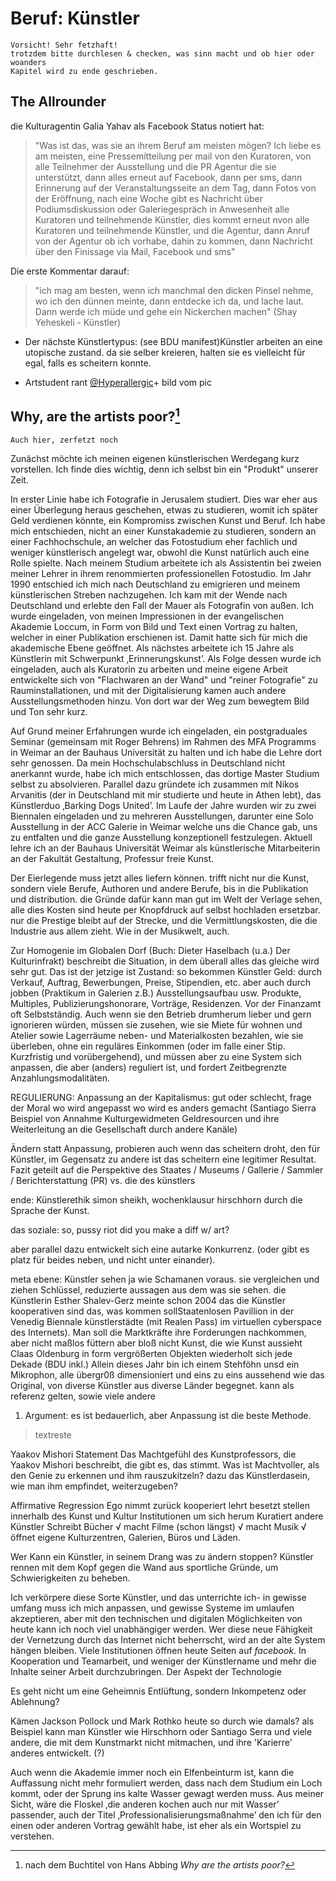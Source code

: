# Beruf: Künstler 

~~~~~~~~~~~~~~~~~~~~~~~~~~~~~~~~~~~~~~~~~~~~~~~~~~
Vorsicht! Sehr fetzhaft!
trotzdem bitte durchlesen & checken, was sinn macht und ob hier oder woanders
Kapitel wird zu ende geschrieben.
~~~~~~~~~~~~~~~~~~~~~~~~~~~~~~~~~~~~~~~~~~~~~~~~~~

## The Allrounder


die Kulturagentin Galia Yahav als Facebook Status notiert hat:

> "Was ist das, was sie an ihrem Beruf am meisten mögen? Ich liebe es am meisten, eine Pressemitteilung per mail von den Kuratoren, 
von alle Teilnehmer der Ausstellung und die PR Agentur die sie unterstützt, dann alles erneut auf Facebook, dann per sms, 
dann Erinnerung auf der Veranstaltungsseite an dem Tag, dann Fotos von der Eröffnung, nach eine Woche gibt es Nachricht über 
Podiumsdiskussion oder Galeriegespräch in Anwesenheit alle Kuratoren und teilnehmende Künstler, dies kommt erneut nvon alle 
Kuratoren und teilnehmende Künstler, und die Agentur, dann Anruf von der Agentur ob ich vorhabe, dahin zu kommen, dann Nachricht 
über den Finissage via Mail, Facebook und sms"

Die erste Kommentar darauf:

> "ich mag am besten, wenn ich manchmal den dicken Pinsel nehme, wo ich den dünnen meinte, dann entdecke ich da, und lache laut. 
Dann werde ich müde und gehe ein Nickerchen machen" (Shay Yeheskeli - Künstler)

- Der nächste Künstlertypus: (see BDU manifest)Künstler arbeiten an eine utopische zustand. da sie selber kreieren, halten sie 
es vielleicht für egal, falls es scheitern konnte.

- Artstudent rant [@Hyperallergic](http://hyperallergic.com/54893/from-the-inbox-dear-universe-i-dont-pretend-to-have-figured-out-what-art-is/)+ bild vom pic 



## Why, are the artists poor?[^whyartistspoor]

[^whyartistspoor]: nach dem Buchtitel von Hans Abbing *Why are the artists poor?*

~~~~~~~~~~~~~~~~~~~~~~~~~~~~~~~~~~~~~~~~~~~~~~~~~~
Auch hier, zerfetzt noch
~~~~~~~~~~~~~~~~~~~~~~~~~~~~~~~~~~~~~~~~~~~~~~~~~~


Zunächst möchte ich meinen eigenen künstlerischen Werdegang kurz vorstellen. Ich finde dies wichtig, denn ich selbst bin ein 
"Produkt" unserer Zeit. 

In erster Linie habe ich Fotografie in Jerusalem studiert. Dies war eher aus einer Überlegung heraus geschehen, etwas zu studieren, 
womit ich später Geld verdienen könnte, ein Kompromiss zwischen Kunst und Beruf. Ich habe mich entschieden, nicht an einer Kunstakademie 
zu studieren, sondern an einer Fachhochschule, an welcher das Fotostudium eher fachlich und weniger künstlerisch angelegt war, 
obwohl die Kunst natürlich auch eine Rolle spielte. Nach meinem Studium arbeitete ich als Assistentin bei zweien meiner Lehrer in 
ihrem renommierten professionellen Fotostudio. Im Jahr 1990 entschied ich mich nach Deutschland zu emigrieren und meinem künstlerischen
Streben nachzugehen. Ich kam mit der Wende nach Deutschland und erlebte den Fall der Mauer als Fotografin von außen. Ich wurde eingeladen,
von meinen Impressionen in der evangelischen Akademie Loccum, in Form von Bild und Text einen Vortrag zu halten, welcher in einer 
Publikation erschienen ist. Damit hatte sich für mich die akademische Ebene geöffnet. Als nächstes arbeitete ich 15 Jahre als 
Künstlerin mit Schwerpunkt ‚Erinnerungskunst’.  Als Folge dessen wurde ich eingeladen, auch als Kuratorin zu arbeiten und meine
eigene Arbeit entwickelte sich von "Flachwaren an der Wand" und "reiner Fotografie" zu Rauminstallationen, und mit der
Digitalisierung kamen auch andere Ausstellungsmethoden hinzu. Von dort war der Weg zum bewegtem Bild und Ton sehr kurz.

Auf Grund meiner Erfahrungen wurde ich eingeladen, ein postgraduales Seminar (gemeinsam mit Roger Behrens) im Rahmen des MFA Programms 
in Weimar an der Bauhaus Universität zu halten und ich habe die Lehre dort sehr genossen. Da mein Hochschulabschluss in Deutschland nicht 
anerkannt wurde, habe ich mich entschlossen, das dortige Master Studium selbst zu absolvieren. Parallel dazu gründete ich zusammen mit Nikos 
Arvanitis (der in Deutschland mit mir studierte und heute in Athen lebt), das Künstlerduo ‚Barking Dogs United’. Im Laufe der Jahre wurden
wir zu zwei Biennalen eingeladen und zu mehreren Ausstellungen, darunter eine Solo Ausstellung in der ACC Galerie in Weimar welche uns die 
Chance gab, uns zu entfalten und die ganze Ausstellung konzeptionell festzulegen. Aktuell lehre ich an der Bauhaus Universität Weimar als 
künstlerische Mitarbeiterin an der Fakultät Gestaltung, Professur freie Kunst.

Der Eierlegende muss jetzt alles liefern können. trifft nicht nur die Kunst, sondern viele Berufe, Authoren und andere 
Berufe, bis in die Publikation und distribution. die Gründe dafür kann man gut im Welt der Verlage sehen, alle dies Kosten 
sind heute per Knopfdruck auf selbst hochladen ersetzbar. nur die Prestige bleibt auf der Strecke, und die Vermittlungskosten, 
die die Industrie aus allem zieht. Wie in der Musikwelt, auch.

Zur Homogenie im Globalen Dorf (Buch: Dieter Haselbach (u.a.) Der Kulturinfrakt) beschreibt die Situation, in dem überall 
alles das gleiche wird sehr gut. Das ist der jetzige ist Zustand: so bekommen Künstler Geld: durch Verkauf, Auftrag, Bewerbungen, 
Preise, Stipendien, etc. aber auch durch jobben (Praktikum in Galerien z.B.) Ausstellungsaufbau usw. Produkte, Multiples, 
Publizierungshonorare, Vorträge, Residenzen. Vor der Finanzamt oft Selbstständig. Auch wenn sie den Betrieb drumherum lieber und gern ignorieren 
würden, müssen sie zusehen, wie sie Miete für wohnen und Atelier sowie Lagerräume neben- und Materialkosten bezahlen, 
wie sie überleben, ohne ein reguläres Einkommen (oder im falle einer Stip. Kurzfristig und vorübergehend), und müssen 
aber zu eine System sich anpassen, die aber (anders) reguliert ist, und fordert Zeitbegrenzte Anzahlungsmodalitäten.

REGULIERUNG: Anpassung an der Kapitalismus: gut oder schlecht, frage der Moral
wo wird angepasst wo wird es anders gemacht (Santiago Sierra Beispiel von Annahme Kulturgewidmeten Geldresourcen und 
ihre Weiterleitung an die Gesellschaft durch andere Kanäle)

Ändern statt Anpassung, probieren auch wenn das scheitern droht, den für Künstler, im Gegensatz zu andere ist das 
scheitern eine legitimer Resultat. Fazit geteilt auf die Perspektive des Staates / Museums / Gallerie / Sammler / Berichterstattung (PR)
vs. die des künstlers

ende: Künstlerethik simon sheikh, wochenklausur hirschhorn
durch die Sprache der Kunst.

das soziale: so, pussy riot did you make a diff w/ art?

aber parallel dazu entwickelt sich eine autarke Konkurrenz. (oder gibt es platz für beides neben, und nicht unter einander).

meta ebene: Künstler sehen ja wie Schamanen voraus. sie vergleichen und ziehen Schlüssel, reduzierte aussagen aus dem was sie sehen. 
die Künstlerin Esther Shalev-Gerz meinte schon 2004 das die Künstler kooperativen sind das, was kommen sollStaatenlosen Pavillion 
in der Venedig Biennale künstlerstädte (mit Realen Pass) im virtuellen cyberspace des Internets). Man soll die Marktkräfte ihre 
Forderungen nachkommen, aber nicht maßlos füttern aber bloß nicht Kunst, die wie Kunst aussieht
Claas Oldenburg in form vergrößerten Objekten wiederholt sich jede Dekade (BDU inkl.) Allein dieses Jahr bin ich einem 
Stehföhn unsd ein Mikrophon, alle übergr0ß dimensioniert und eins zu eins aussehend wie das Original, von diverse 
Künstler aus diverse Länder begegnet. kann als referenz gelten, sowie viele andere 

1. Argument: es ist bedauerlich, aber Anpassung ist die beste Methode.

> textreste

Yaakov Mishori Statement 
Das Machtgefühl des Kunstprofessors, die Yaakov Mishori beschreibt, die gibt es, das stimmt. Was ist Machtvoller, 
als den Genie zu erkennen und ihm rauszukitzeln? dazu das Künstlerdasein, wie man ihm empfindet, weiterzugeben? 

Affirmative Regression
Ego nimmt zurück
kooperiert
lehrt
besetzt stellen innerhalb des Kunst und Kultur Institutionen um sich herum
Kuratiert andere Künstler
Schreibt Bücher
√ macht Filme (schon längst)
√ macht Musik
√ öffnet eigene Kulturzentren, Galerien, Büros und Läden.

Wer Kann ein Künstler, in seinem Drang was zu ändern stoppen? Künstler rennen mit dem Kopf gegen die Wand aus sportliche Gründe, 
um Schwierigkeiten zu beheben. 

Ich verkörpere diese Sorte Künstler, und das unterrichte ich- in gewisse umfang muss ich mich anpassen, und gewisse Systeme im umlaufen 
akzeptieren, aber mit den technischen und digitalen Möglichkeiten von heute kann ich noch viel unabhängiger werden. Wer diese neue 
Fähigkeit der Vernetzung durch das Internet nicht beherrscht, wird an der alte System hängen bleiben. Viele Institutionen 
öffnen heute Seiten auf *facebook*. In Kooperation und Teamarbeit, und weniger der Künstlername und mehr die Inhalte seiner 
Arbeit durchzubringen. Der Aspekt der Technologie

Es geht nicht um eine Geheimnis Entlüftung, sondern Inkompetenz oder Ablehnung?

Kämen Jackson Pollock und Mark Rothko heute so durch wie damals? als Beispiel kann man Künstler wie Hirschhorn oder Santiago Serra 
und viele andere, die mit dem Kunstmarkt nicht mitmachen, und ihre 'Karierre' anderes entwickelt. (?) 

Auch wenn die Akademie immer noch ein Elfenbeinturm ist, kann die Auffassung nicht mehr formuliert werden, dass nach dem Studium 
ein Loch kommt, oder der Sprung ins kalte Wasser gewagt werden muss. Aus meiner Sicht, wäre die Floskel ‚die anderen kochen auch 
nur mit Wasser’ passender, auch der Titel ‚Professionalisierungsmaßnahme’ den ich für den einen oder anderen Vortrag gewählt habe, 
ist eher als ein Wortspiel zu verstehen.

